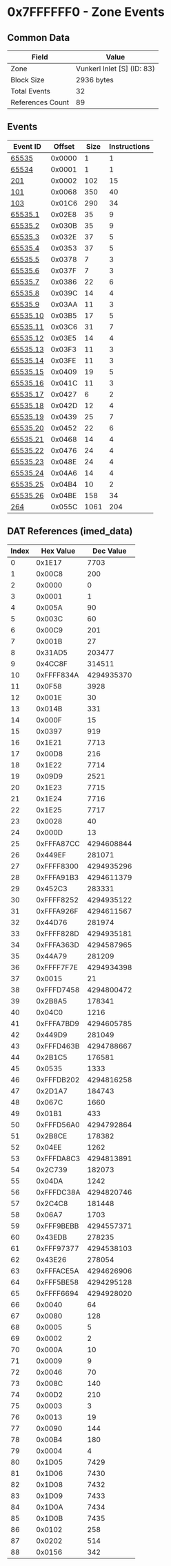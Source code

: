 # 0x7FFFFFF0 - Zone Events

## Common Data

| Field            | Value                      |
|------------------|----------------------------|
| Zone             | Vunkerl Inlet [S] (ID: 83) |
| Block Size       | 2936 bytes                 |
| Total Events     | 32                         |
| References Count | 89                         |

## Events

| Event ID                  | Offset   |   Size |   Instructions |
|---------------------------|----------|--------|----------------|
| [65535](./65535.md)       | 0x0000   |      1 |              1 |
| [65534](./65534.md)       | 0x0001   |      1 |              1 |
| [201](./201.md)           | 0x0002   |    102 |             15 |
| [101](./101.md)           | 0x0068   |    350 |             40 |
| [103](./103.md)           | 0x01C6   |    290 |             34 |
| [65535.1](./65535.1.md)   | 0x02E8   |     35 |              9 |
| [65535.2](./65535.2.md)   | 0x030B   |     35 |              9 |
| [65535.3](./65535.3.md)   | 0x032E   |     37 |              5 |
| [65535.4](./65535.4.md)   | 0x0353   |     37 |              5 |
| [65535.5](./65535.5.md)   | 0x0378   |      7 |              3 |
| [65535.6](./65535.6.md)   | 0x037F   |      7 |              3 |
| [65535.7](./65535.7.md)   | 0x0386   |     22 |              6 |
| [65535.8](./65535.8.md)   | 0x039C   |     14 |              4 |
| [65535.9](./65535.9.md)   | 0x03AA   |     11 |              3 |
| [65535.10](./65535.10.md) | 0x03B5   |     17 |              5 |
| [65535.11](./65535.11.md) | 0x03C6   |     31 |              7 |
| [65535.12](./65535.12.md) | 0x03E5   |     14 |              4 |
| [65535.13](./65535.13.md) | 0x03F3   |     11 |              3 |
| [65535.14](./65535.14.md) | 0x03FE   |     11 |              3 |
| [65535.15](./65535.15.md) | 0x0409   |     19 |              5 |
| [65535.16](./65535.16.md) | 0x041C   |     11 |              3 |
| [65535.17](./65535.17.md) | 0x0427   |      6 |              2 |
| [65535.18](./65535.18.md) | 0x042D   |     12 |              4 |
| [65535.19](./65535.19.md) | 0x0439   |     25 |              7 |
| [65535.20](./65535.20.md) | 0x0452   |     22 |              6 |
| [65535.21](./65535.21.md) | 0x0468   |     14 |              4 |
| [65535.22](./65535.22.md) | 0x0476   |     24 |              4 |
| [65535.23](./65535.23.md) | 0x048E   |     24 |              4 |
| [65535.24](./65535.24.md) | 0x04A6   |     14 |              4 |
| [65535.25](./65535.25.md) | 0x04B4   |     10 |              2 |
| [65535.26](./65535.26.md) | 0x04BE   |    158 |             34 |
| [264](./264.md)           | 0x055C   |   1061 |            204 |

## DAT References (imed_data)

|   Index | Hex Value   |   Dec Value |
|---------|-------------|-------------|
|       0 | 0x1E17      |        7703 |
|       1 | 0x00C8      |         200 |
|       2 | 0x0000      |           0 |
|       3 | 0x0001      |           1 |
|       4 | 0x005A      |          90 |
|       5 | 0x003C      |          60 |
|       6 | 0x00C9      |         201 |
|       7 | 0x001B      |          27 |
|       8 | 0x31AD5     |      203477 |
|       9 | 0x4CC8F     |      314511 |
|      10 | 0xFFFF834A  |  4294935370 |
|      11 | 0x0F58      |        3928 |
|      12 | 0x001E      |          30 |
|      13 | 0x014B      |         331 |
|      14 | 0x000F      |          15 |
|      15 | 0x0397      |         919 |
|      16 | 0x1E21      |        7713 |
|      17 | 0x00D8      |         216 |
|      18 | 0x1E22      |        7714 |
|      19 | 0x09D9      |        2521 |
|      20 | 0x1E23      |        7715 |
|      21 | 0x1E24      |        7716 |
|      22 | 0x1E25      |        7717 |
|      23 | 0x0028      |          40 |
|      24 | 0x000D      |          13 |
|      25 | 0xFFFA87CC  |  4294608844 |
|      26 | 0x449EF     |      281071 |
|      27 | 0xFFFF8300  |  4294935296 |
|      28 | 0xFFFA91B3  |  4294611379 |
|      29 | 0x452C3     |      283331 |
|      30 | 0xFFFF8252  |  4294935122 |
|      31 | 0xFFFA926F  |  4294611567 |
|      32 | 0x44D76     |      281974 |
|      33 | 0xFFFF828D  |  4294935181 |
|      34 | 0xFFFA363D  |  4294587965 |
|      35 | 0x44A79     |      281209 |
|      36 | 0xFFFF7F7E  |  4294934398 |
|      37 | 0x0015      |          21 |
|      38 | 0xFFFD7458  |  4294800472 |
|      39 | 0x2B8A5     |      178341 |
|      40 | 0x04C0      |        1216 |
|      41 | 0xFFFA7BD9  |  4294605785 |
|      42 | 0x449D9     |      281049 |
|      43 | 0xFFFD463B  |  4294788667 |
|      44 | 0x2B1C5     |      176581 |
|      45 | 0x0535      |        1333 |
|      46 | 0xFFFDB202  |  4294816258 |
|      47 | 0x2D1A7     |      184743 |
|      48 | 0x067C      |        1660 |
|      49 | 0x01B1      |         433 |
|      50 | 0xFFFD56A0  |  4294792864 |
|      51 | 0x2B8CE     |      178382 |
|      52 | 0x04EE      |        1262 |
|      53 | 0xFFFDA8C3  |  4294813891 |
|      54 | 0x2C739     |      182073 |
|      55 | 0x04DA      |        1242 |
|      56 | 0xFFFDC38A  |  4294820746 |
|      57 | 0x2C4C8     |      181448 |
|      58 | 0x06A7      |        1703 |
|      59 | 0xFFF9BEBB  |  4294557371 |
|      60 | 0x43EDB     |      278235 |
|      61 | 0xFFF97377  |  4294538103 |
|      62 | 0x43E26     |      278054 |
|      63 | 0xFFFACE5A  |  4294626906 |
|      64 | 0xFFF5BE58  |  4294295128 |
|      65 | 0xFFFF6694  |  4294928020 |
|      66 | 0x0040      |          64 |
|      67 | 0x0080      |         128 |
|      68 | 0x0005      |           5 |
|      69 | 0x0002      |           2 |
|      70 | 0x000A      |          10 |
|      71 | 0x0009      |           9 |
|      72 | 0x0046      |          70 |
|      73 | 0x008C      |         140 |
|      74 | 0x00D2      |         210 |
|      75 | 0x0003      |           3 |
|      76 | 0x0013      |          19 |
|      77 | 0x0090      |         144 |
|      78 | 0x00B4      |         180 |
|      79 | 0x0004      |           4 |
|      80 | 0x1D05      |        7429 |
|      81 | 0x1D06      |        7430 |
|      82 | 0x1D08      |        7432 |
|      83 | 0x1D09      |        7433 |
|      84 | 0x1D0A      |        7434 |
|      85 | 0x1D0B      |        7435 |
|      86 | 0x0102      |         258 |
|      87 | 0x0202      |         514 |
|      88 | 0x0156      |         342 |
